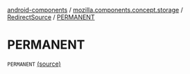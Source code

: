 [android-components](../../index.md) / [mozilla.components.concept.storage](../index.md) / [RedirectSource](index.md) / [PERMANENT](./-p-e-r-m-a-n-e-n-t.md)

# PERMANENT

`PERMANENT` [(source)](https://github.com/mozilla-mobile/android-components/blob/master/components/concept/storage/src/main/java/mozilla/components/concept/storage/HistoryStorage.kt#L143)
